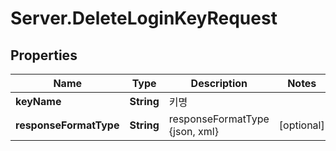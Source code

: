 # Server.DeleteLoginKeyRequest

## Properties
Name | Type | Description | Notes
------------ | ------------- | ------------- | -------------
**keyName** | **String** | 키명 | 
**responseFormatType** | **String** | responseFormatType {json, xml} | [optional] 


